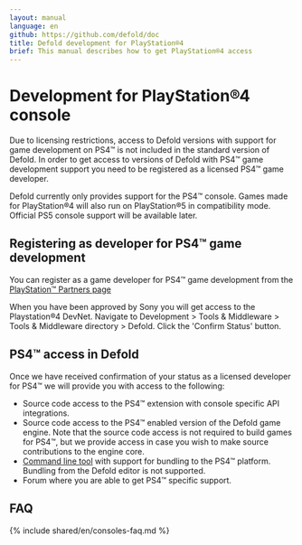 ```yaml
---
layout: manual
language: en
github: https://github.com/defold/doc
title: Defold development for PlayStation®4
brief: This manual describes how to get PlayStation®4 access
---
```


# Development for PlayStation®4 console 
Due to licensing restrictions, access to Defold versions with support for game development on PS4™ is not included in the standard version of Defold. In order to get access to versions of Defold with PS4™ game development support you need to be registered as a licensed PS4™ game developer.

<div class='sidenote' markdown='1'>
Defold currently only provides support for the PS4™ console. Games made for PlayStation®4 will also run on PlayStation®5 in compatibility mode. Official PS5 console support will be available later.
</div>

## Registering as developer for PS4™ game development
You can register as a game developer for PS4™ game development from the [PlayStation™ Partners page](https://register.playstation.net/partnership)

When you have been approved by Sony you will get access to the Playstation®4 DevNet. Navigate to Development > Tools & Middleware > Tools & Middleware directory > Defold. Click the 'Confirm Status' button.

## PS4™ access in Defold 
Once we have received confirmation of your status as a licensed developer for PS4™ we will provide you with access to the following:

* Source code access to the PS4™ extension with console specific API integrations.
* Source code access to the PS4™ enabled version of the Defold game engine. Note that the source code access is not required to build games for PS4™, but we provide access in case you wish to make source contributions to the engine core.
* [Command line tool](/manuals/bob) with support for bundling to the PS4™ platform. Bundling from the Defold editor is not supported.
* Forum where you are able to get PS4™ specific support.

## FAQ
{% include shared/en/consoles-faq.md %}